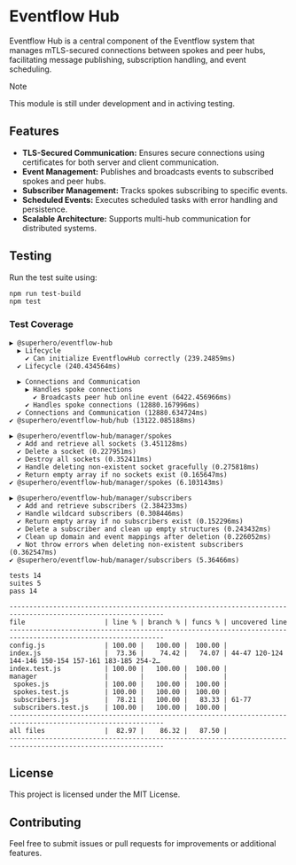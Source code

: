 # Eventflow Hub

Eventflow Hub is a central component of the Eventflow system that manages mTLS-secured connections between spokes and peer hubs, facilitating message publishing, subscription handling, and event scheduling.

> [!NOTE]
> This module is still under development and in activing testing.

## Features

- **TLS-Secured Communication:** Ensures secure connections using certificates for both server and client communication.
- **Event Management:** Publishes and broadcasts events to subscribed spokes and peer hubs.
- **Subscriber Management:** Tracks spokes subscribing to specific events.
- **Scheduled Events:** Executes scheduled tasks with error handling and persistence.
- **Scalable Architecture:** Supports multi-hub communication for distributed systems.

## Testing

Run the test suite using:

```bash
npm run test-build
npm test
```

### Test Coverage

```
▶ @superhero/eventflow-hub
  ▶ Lifecycle
    ✔ Can initialize EventflowHub correctly (239.24859ms)
  ✔ Lifecycle (240.434564ms)

  ▶ Connections and Communication
    ▶ Handles spoke connections
      ✔ Broadcasts peer hub online event (6422.456966ms)
    ✔ Handles spoke connections (12880.167996ms)
  ✔ Connections and Communication (12880.634724ms)
✔ @superhero/eventflow-hub/hub (13122.085188ms)

▶ @superhero/eventflow-hub/manager/spokes
  ✔ Add and retrieve all sockets (3.451128ms)
  ✔ Delete a socket (0.227951ms)
  ✔ Destroy all sockets (0.352411ms)
  ✔ Handle deleting non-existent socket gracefully (0.275818ms)
  ✔ Return empty array if no sockets exist (0.165647ms)
✔ @superhero/eventflow-hub/manager/spokes (6.103143ms)

▶ @superhero/eventflow-hub/manager/subscribers
  ✔ Add and retrieve subscribers (2.384233ms)
  ✔ Handle wildcard subscribers (0.308446ms)
  ✔ Return empty array if no subscribers exist (0.152296ms)
  ✔ Delete a subscriber and clean up empty structures (0.243432ms)
  ✔ Clean up domain and event mappings after deletion (0.226052ms)
  ✔ Not throw errors when deleting non-existent subscribers (0.362547ms)
✔ @superhero/eventflow-hub/manager/subscribers (5.36466ms)

tests 14
suites 5
pass 14

-------------------------------------------------------------------------------------------------------------
file                    | line % | branch % | funcs % | uncovered line
-------------------------------------------------------------------------------------------------------------
config.js               | 100.00 |   100.00 |  100.00 | 
index.js                |  73.36 |    74.42 |   74.07 | 44-47 120-124 144-146 150-154 157-161 183-185 254-2…
index.test.js           | 100.00 |   100.00 |  100.00 | 
manager                 |        |          |         | 
 spokes.js              | 100.00 |   100.00 |  100.00 | 
 spokes.test.js         | 100.00 |   100.00 |  100.00 | 
 subscribers.js         |  78.21 |   100.00 |   83.33 | 61-77
 subscribers.test.js    | 100.00 |   100.00 |  100.00 | 
-------------------------------------------------------------------------------------------------------------
all files               |  82.97 |    86.32 |   87.50 |
-------------------------------------------------------------------------------------------------------------
```

## License

This project is licensed under the MIT License.

## Contributing

Feel free to submit issues or pull requests for improvements or additional features.
